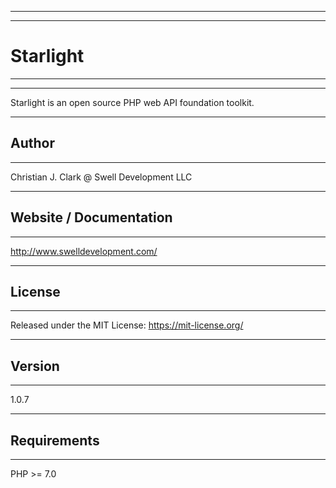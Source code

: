 -----------------------------------------------------------------------------------------------------------
-----------------------------------------------------------------------------------------------------------
# Starlight
-----------------------------------------------------------------------------------------------------------
-----------------------------------------------------------------------------------------------------------
Starlight is an open source PHP web API foundation toolkit.

-----------------------------------------------------------------------------------------------------------
## Author
-----------------------------------------------------------------------------------------------------------
Christian J. Clark @ Swell Development LLC

-----------------------------------------------------------------------------------------------------------
## Website / Documentation
-----------------------------------------------------------------------------------------------------------
http://www.swelldevelopment.com/

-----------------------------------------------------------------------------------------------------------
## License
-----------------------------------------------------------------------------------------------------------
Released under the MIT License: https://mit-license.org/

-----------------------------------------------------------------------------------------------------------
## Version
-----------------------------------------------------------------------------------------------------------
1.0.7

-----------------------------------------------------------------------------------------------------------
## Requirements
-----------------------------------------------------------------------------------------------------------
PHP >= 7.0

